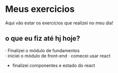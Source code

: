 # Meus exercicios
Aqui vão estar os exercicios que realizei no meu dia!

## o que eu fiz até hj hoje?

· Finalizei o módulo de fundamentos <br>
· iniciei o módulo de front-end
· comecei usar react
- finalizei componentes e estado do react
